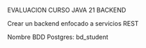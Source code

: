 EVALUACION CURSO JAVA 21 BACKEND

Crear un backend enfocado a servicios REST

Nombre BDD Postgres: bd_student
